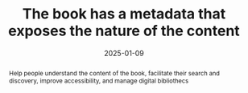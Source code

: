 ---
title: The book has a metadata that exposes the nature of the content
abstract: Help people understand the content of the book, facilitate their search and discovery, improve accessibility, and manage digital bibliothecs
categories:
  - Identification
agrege: O4094-E010
opquast: 4 094
indiceebook: "10"
description: Rule 010
before: "009"
weight: "010"
after: "011"
actif: "1"
layout: rules
date: 2025-01-09
tags:
  - Usability
  - Sort and Ranking
  - Accessibility
objectif:
  - Give people an immeditated view of the nature of the book and the content proposed.
Meo:
  - The content.opf file contains the book metadata. You must add a `dc:description` tag in the metadata section to include a description.
Controle:
  - "Dans le fichier OPF&nbsp;: Vérifier la présence et la pertinence de la métadonnée  `dc:description`."
epubcheck: null
ace: null
humancheck: true
ReadiumGoToolkit: null
Source:
  - Opquast
Referentiel:
  - EPUB 3 specification
  - Dublin Core Metadata Initiative (DCMI)
  - Web Content Accessibility Guidelines (WCAG)
steps:
  - Design
  - Editorial
---